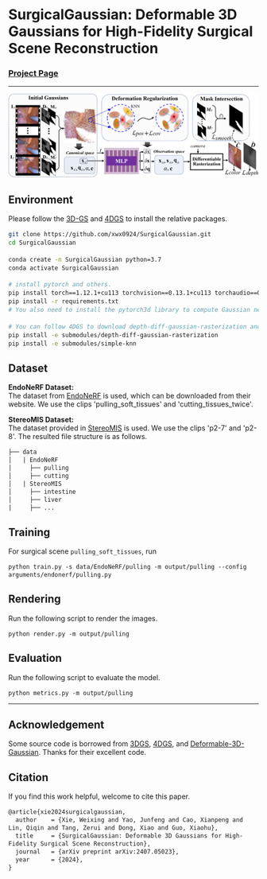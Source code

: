 # SurgicalGaussian: Deformable 3D Gaussians for High-Fidelity Surgical Scene Reconstruction

### [Project Page](https://surgicalgaussian.github.io/)


-------------------------------------------
![introduction](assets/method.png)

## Environment
Please follow the [3D-GS](https://github.com/graphdeco-inria/gaussian-splatting) and [4DGS](https://github.com/hustvl/4DGaussians) to install the relative packages.
```bash
git clone https://github.com/xwx0924/SurgicalGaussian.git
cd SurgicalGaussian

conda create -n SurgicalGaussian python=3.7 
conda activate SurgicalGaussian

# install pytorch and others.
pip install torch==1.12.1+cu113 torchvision==0.13.1+cu113 torchaudio==0.12.1 --extra-index-url https://download.pytorch.org/whl/cu113
pip install -r requirements.txt
# You also need to install the pytorch3d library to compute Gaussian neighborhoods.

# You can follow 4DGS to download depth-diff-gaussian-rasterization and simple-knn.
pip install -e submodules/depth-diff-gaussian-rasterization  
pip install -e submodules/simple-knn
```

## Dataset
**EndoNeRF Dataset:**  
The dataset from [EndoNeRF](https://github.com/med-air/EndoNeRF) is used, which can be downloaded from their website. We use the clips 'pulling_soft_tissues' and 'cutting_tissues_twice'.

**StereoMIS Dataset:**  
The dataset provided in [StereoMIS](https://zenodo.org/records/7727692) is used. We use the clips 'p2-7' and 'p2-8'. The resulted file structure is as follows.
```
├── data
│   | EndoNeRF 
│     ├── pulling
│     ├── cutting 
│   | StereoMIS
│     ├── intestine
│     ├── liver
|     ├── ...
```


## Training
For surgical scene `pulling_soft_tissues`, run 
``` 
python train.py -s data/EndoNeRF/pulling -m output/pulling --config arguments/endonerf/pulling.py 
``` 

## Rendering
Run the following script to render the images.  

```
python render.py -m output/pulling
```


## Evaluation
Run the following script to evaluate the model.  

```
python metrics.py -m output/pulling
```

---
## Acknowledgement



Some source code is borrowed from [3DGS](https://github.com/graphdeco-inria/gaussian-splatting), [4DGS](https://github.com/hustvl/4DGaussians), and [Deformable-3D-Gaussian](https://github.com/ingra14m/Deformable-3D-Gaussians/tree/main). Thanks for their excellent code.


## Citation
If you find this work helpful, welcome to cite this paper. 
```
@article{xie2024surgicalgaussian,
  author    = {Xie, Weixing and Yao, Junfeng and Cao, Xianpeng and Lin, Qiqin and Tang, Zerui and Dong, Xiao and Guo, Xiaohu},
  title     = {SurgicalGaussian: Deformable 3D Gaussians for High-Fidelity Surgical Scene Reconstruction},
  journal   = {arXiv preprint arXiv:2407.05023},
  year      = {2024},
}
```
